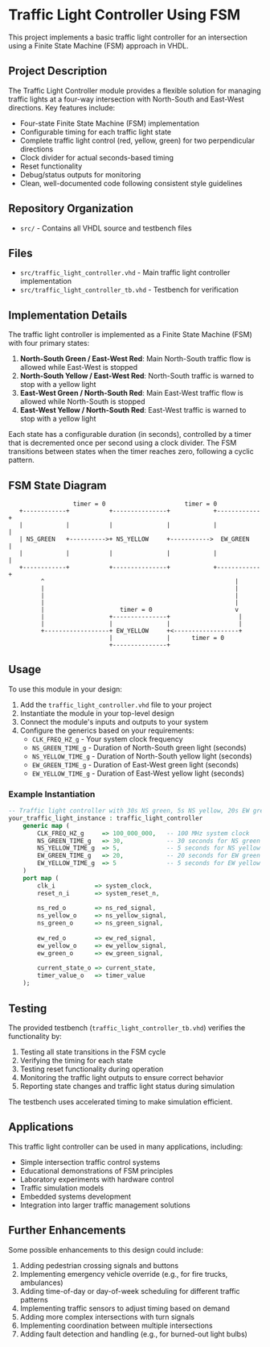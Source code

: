 # Traffic Light Controller Using FSM

This project implements a basic traffic light controller for an intersection using a Finite State Machine (FSM) approach in VHDL.

## Project Description

The Traffic Light Controller module provides a flexible solution for managing traffic lights at a four-way intersection with North-South and East-West directions. Key features include:

- Four-state Finite State Machine (FSM) implementation
- Configurable timing for each traffic light state
- Complete traffic light control (red, yellow, green) for two perpendicular directions
- Clock divider for actual seconds-based timing
- Reset functionality
- Debug/status outputs for monitoring
- Clean, well-documented code following consistent style guidelines

## Repository Organization

- `src/` - Contains all VHDL source and testbench files

## Files

- `src/traffic_light_controller.vhd` - Main traffic light controller implementation
- `src/traffic_light_controller_tb.vhd` - Testbench for verification

## Implementation Details

The traffic light controller is implemented as a Finite State Machine (FSM) with four primary states:

1. **North-South Green / East-West Red**: Main North-South traffic flow is allowed while East-West is stopped
2. **North-South Yellow / East-West Red**: North-South traffic is warned to stop with a yellow light
3. **East-West Green / North-South Red**: Main East-West traffic flow is allowed while North-South is stopped
4. **East-West Yellow / North-South Red**: East-West traffic is warned to stop with a yellow light

Each state has a configurable duration (in seconds), controlled by a timer that is decremented once per second using a clock divider. The FSM transitions between states when the timer reaches zero, following a cyclic pattern.

## FSM State Diagram

```
                  timer = 0                      timer = 0
   +------------+           +---------------+            +------------+
   |            |           |               |            |            |
   | NS_GREEN   +---------->+ NS_YELLOW     +----------->  EW_GREEN   |
   |            |           |               |            |            |
   +------------+           +---------------+            +------------+
         ^                                                     |
         |                                                     |
         |                                                     |
         |                                                     |
         |                     timer = 0                       v
         |                  +---------------+                   |
         |                  |               |                   |
         +------------------+ EW_YELLOW     +<------------------+
                            |               |      timer = 0
                            +---------------+
```

## Usage

To use this module in your design:

1. Add the `traffic_light_controller.vhd` file to your project
2. Instantiate the module in your top-level design
3. Connect the module's inputs and outputs to your system
4. Configure the generics based on your requirements:
   - `CLK_FREQ_HZ_g` - Your system clock frequency
   - `NS_GREEN_TIME_g` - Duration of North-South green light (seconds)
   - `NS_YELLOW_TIME_g` - Duration of North-South yellow light (seconds)
   - `EW_GREEN_TIME_g` - Duration of East-West green light (seconds)
   - `EW_YELLOW_TIME_g` - Duration of East-West yellow light (seconds)

### Example Instantiation

```vhdl
-- Traffic light controller with 30s NS green, 5s NS yellow, 20s EW green, 5s EW yellow
your_traffic_light_instance : traffic_light_controller
    generic map (
        CLK_FREQ_HZ_g     => 100_000_000,   -- 100 MHz system clock
        NS_GREEN_TIME_g   => 30,            -- 30 seconds for NS green
        NS_YELLOW_TIME_g  => 5,             -- 5 seconds for NS yellow
        EW_GREEN_TIME_g   => 20,            -- 20 seconds for EW green
        EW_YELLOW_TIME_g  => 5              -- 5 seconds for EW yellow
    )
    port map (
        clk_i           => system_clock,
        reset_n_i       => system_reset_n,
        
        ns_red_o        => ns_red_signal,
        ns_yellow_o     => ns_yellow_signal,
        ns_green_o      => ns_green_signal,
        
        ew_red_o        => ew_red_signal,
        ew_yellow_o     => ew_yellow_signal,
        ew_green_o      => ew_green_signal,
        
        current_state_o => current_state,
        timer_value_o   => timer_value
    );
```

## Testing

The provided testbench (`traffic_light_controller_tb.vhd`) verifies the functionality by:

1. Testing all state transitions in the FSM cycle
2. Verifying the timing for each state
3. Testing reset functionality during operation
4. Monitoring the traffic light outputs to ensure correct behavior
5. Reporting state changes and traffic light status during simulation

The testbench uses accelerated timing to make simulation efficient.

## Applications

This traffic light controller can be used in many applications, including:

- Simple intersection traffic control systems
- Educational demonstrations of FSM principles
- Laboratory experiments with hardware control
- Traffic simulation models
- Embedded systems development
- Integration into larger traffic management solutions

## Further Enhancements

Some possible enhancements to this design could include:

1. Adding pedestrian crossing signals and buttons
2. Implementing emergency vehicle override (e.g., for fire trucks, ambulances)
3. Adding time-of-day or day-of-week scheduling for different traffic patterns
4. Implementing traffic sensors to adjust timing based on demand
5. Adding more complex intersections with turn signals
6. Implementing coordination between multiple intersections
7. Adding fault detection and handling (e.g., for burned-out light bulbs) 